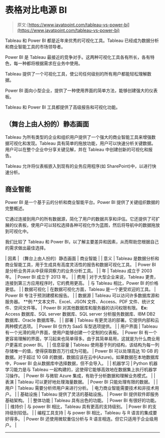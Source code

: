 # 表格对比电源 BI

> 原文:[https://www.javatpoint.com/tableau-vs-power-bi](https://www.javatpoint.com/tableau-vs-power-bi)

Tableau 和 Power BI 都是近年来优秀的可视化工具。Tableau 已经成为数据分析和商业智能工具的市场领导者。

Power BI 是 Tableau 最接近的竞争对手。这两种可视化工具各有所长，各有特色，每一种都将根据需求在业务中使用。

Tableau 提供了一个可视化工具，使公司任何级别的所有用户都能轻松理解数据。

Power BI 面向小型企业，提供了一种使用界面的简单方法，能够创建强大的仪表板。

Tableau 和 Power BI 工具都提供了高级报告和可视化功能。

## （舞台上由人扮的）静态画面

Tableau 为所有类型的企业和组织用户提供了一个强大的商业智能工具来增强数据可视化和发现。Tableau 具有简单的拖放功能，用户可以快速分析关键数据。用户可以在整个企业中分享关键见解，并在 Tableau 中创建创新的可视化和报告。

Tableau 允许将仪表板嵌入到现有的业务应用程序(如 SharePoint)中，以进行快速分析。

## 商业智能

Power BI 是一个基于云的分析和商业智能平台。Power BI 提供了关键组织数据的完整概述。

它通过连接到用户的所有数据源，简化了用户的数据共享和评估。它还提供了可扩展的仪表板，使用户可以轻松选择各种可视化作为蓝图，然后将导航中的数据拖放到可视化中。

我们比较了 Tableau 和 Power BI，以了解主要差异和因素，从而帮助您根据自己的需求做出最佳选择。

| 因素 | （舞台上由人扮的）静态画面 | 商业智能 |
| 意义 | Tableau 是数据分析和商业智能工具，用于生成具有高度灵活性的报告和数据可视化工具。 | Power BI 是分析业务并从中获得洞察力的业务分析工具。 |
| 年 | Tableau 成立于 2003 年。 | Power BI 成立于 2013 年。 |
| 费用 | 对于大型企业来说，Tableau 更贵，连接到第三方应用程序时，它的费用更高。 | 与 Tableau 相比，Power BI 的价格更低。 |
| 数据可视化 | 在数据可视化方面，Tableau 是一个更受欢迎的工具。 | Power BI 专注于预测建模和报告。 |
| 数据源 | Tableau 可以访问许多数据库源和服务器。
**例:**文本文件、Excel、JSON 文件、Access、PDF 文件、统计文件、空间文件等。 | Power BI 对其他数据库和服务器的访问权限有限。
**Ex:** Access 数据库、SQL server 数据库、SQL server 分析服务数据库、IBM DB2 数据库、Oracle 数据库等。 |
| 部署 | Tableau 有更灵活的部署。它提供内部和云两种模式选项。 | Power BI 仅作为 SaaS 车型选项提供。 |
| 用户界面 | Tableau 有一个光滑的用户界面，使用户能够创建一个定制的仪表板。 | Power BI 有一个更容易理解的界面，学习起来也简单得多。由于其简单易用，这就是为什么商业用户更喜欢 power BI。 |
| 信息容量 | Tableau 使用基于列的结构，该结构为每一列存储唯一的值，使得获取数百万行成为可能。 | Power BI 可以处理高达 10 GB 的数据。对于超过 10 GB 的数据，数据应该在云中(Azure)。如果数据在本地数据库中，Power BI 会从数据库中选择数据，但不会导入。 |
| 机器学习 | Python 机器学习能力是与 Tableau 一起构建的，这使得它能够高效地在数据集上执行机器学习操作。 | Power BI 与微软 Azure 集成，有助于分析数据和理解业务模式。 |
| 表演 | Tableau 可以更好地处理海量数据。 | Power BI 只能处理有限的数据。 |
| 用户 | Tableau 需要分析师用户来进行分析。 | 电力商业智能需要技术和非技术用户。 |
| 基础设施 | Tableau 提供了灵活的基础设施。 | Power BI 提供软件即服务基础架构。 |
| 整体功能 | Tableau 具有出色的功能。 | Power BI 有很好的功能。 |
| 维持价 | 与 power BI 相比，Tableau 具有更高的支持级别。 | Power BI 的支持级别较低。 |
| 编程工具支持 | 与 power BI 相比，Tableau 与 R 语言的集成要好得多。 | Power BI 还使用微软重估分析与 R 语言相连。但它只适用于企业级用户。 |

* * *